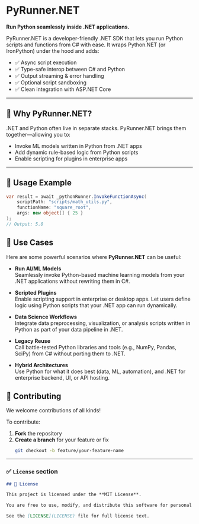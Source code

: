 # PyRunner.NET

**Run Python seamlessly inside .NET applications.**

PyRunner.NET is a developer-friendly .NET SDK that lets you run Python scripts and functions from C# with ease. It wraps Python.NET (or IronPython) under the hood and adds:
- ✅ Async script execution
- ✅ Type-safe interop between C# and Python
- ✅ Output streaming & error handling
- ✅ Optional script sandboxing
- ✅ Clean integration with ASP.NET Core

---

## 🚀 Why PyRunner.NET?

.NET and Python often live in separate stacks. PyRunner.NET brings them together—allowing you to:
- Invoke ML models written in Python from .NET apps
- Add dynamic rule-based logic from Python scripts
- Enable scripting for plugins in enterprise apps

---

## 🔧 Usage Example

```csharp
var result = await _pythonRunner.InvokeFunctionAsync(
    scriptPath: "scripts/math_utils.py",
    functionName: "square_root",
    args: new object[] { 25 }
);
// Output: 5.0
```

## 🔧 Use Cases

Here are some powerful scenarios where **PyRunner.NET** can be useful:

- **Run AI/ML Models**  
  Seamlessly invoke Python-based machine learning models from your .NET applications without rewriting them in C#.

- **Scripted Plugins**  
  Enable scripting support in enterprise or desktop apps. Let users define logic using Python scripts that your .NET app can run dynamically.

- **Data Science Workflows**  
  Integrate data preprocessing, visualization, or analysis scripts written in Python as part of your data pipeline in .NET.

- **Legacy Reuse**  
  Call battle-tested Python libraries and tools (e.g., NumPy, Pandas, SciPy) from C# without porting them to .NET.

- **Hybrid Architectures**  
  Use Python for what it does best (data, ML, automation), and .NET for enterprise backend, UI, or API hosting.

## 🤝 Contributing

We welcome contributions of all kinds!

To contribute:

1. **Fork** the repository  
2. **Create a branch** for your feature or fix  
   ```bash
   git checkout -b feature/your-feature-name


---

### ✅ `License` section
```markdown
## 📜 License

This project is licensed under the **MIT License**.

You are free to use, modify, and distribute this software for personal or commercial use.

See the [LICENSE](LICENSE) file for full license text.
